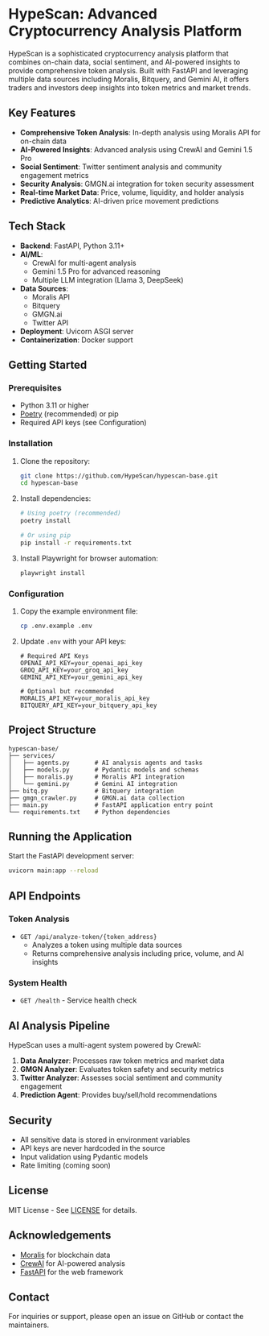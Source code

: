# HypeScan: Advanced Cryptocurrency Analysis Platform 

HypeScan is a sophisticated cryptocurrency analysis platform that combines on-chain data, social sentiment, and AI-powered insights to provide comprehensive token analysis. Built with FastAPI and leveraging multiple data sources including Moralis, Bitquery, and Gemini AI, it offers traders and investors deep insights into token metrics and market trends.

## Key Features

- **Comprehensive Token Analysis**: In-depth analysis using Moralis API for on-chain data
- **AI-Powered Insights**: Advanced analysis using CrewAI and Gemini 1.5 Pro
- **Social Sentiment**: Twitter sentiment analysis and community engagement metrics
- **Security Analysis**: GMGN.ai integration for token security assessment
- **Real-time Market Data**: Price, volume, liquidity, and holder analysis
- **Predictive Analytics**: AI-driven price movement predictions

## Tech Stack

- **Backend**: FastAPI, Python 3.11+
- **AI/ML**: 
  - CrewAI for multi-agent analysis
  - Gemini 1.5 Pro for advanced reasoning
  - Multiple LLM integration (Llama 3, DeepSeek)
- **Data Sources**:
  - Moralis API
  - Bitquery
  - GMGN.ai
  - Twitter API
- **Deployment**: Uvicorn ASGI server
- **Containerization**: Docker support

## Getting Started

### Prerequisites

- Python 3.11 or higher
- [Poetry](https://python-poetry.org/) (recommended) or pip
- Required API keys (see Configuration)

### Installation

1. Clone the repository:
   ```bash
   git clone https://github.com/HypeScan/hypescan-base.git
   cd hypescan-base
   ```

2. Install dependencies:
   ```bash
   # Using poetry (recommended)
   poetry install
   
   # Or using pip
   pip install -r requirements.txt
   ```

3. Install Playwright for browser automation:
   ```bash
   playwright install
   ```

### Configuration

1. Copy the example environment file:
   ```bash
   cp .env.example .env
   ```

2. Update `.env` with your API keys:
   ```
   # Required API Keys
   OPENAI_API_KEY=your_openai_api_key
   GROQ_API_KEY=your_groq_api_key
   GEMINI_API_KEY=your_gemini_api_key
   
   # Optional but recommended
   MORALIS_API_KEY=your_moralis_api_key
   BITQUERY_API_KEY=your_bitquery_api_key
   ```

## Project Structure

```
hypescan-base/
├── services/
│   ├── agents.py       # AI analysis agents and tasks
│   ├── models.py       # Pydantic models and schemas
│   ├── moralis.py      # Moralis API integration
│   └── gemini.py       # Gemini AI integration
├── bitq.py             # Bitquery integration
├── gmgn_crawler.py     # GMGN.ai data collection
├── main.py             # FastAPI application entry point
└── requirements.txt    # Python dependencies
```

## Running the Application

Start the FastAPI development server:

```bash
uvicorn main:app --reload
```

## API Endpoints

### Token Analysis
- `GET /api/analyze-token/{token_address}`
  - Analyzes a token using multiple data sources
  - Returns comprehensive analysis including price, volume, and AI insights

### System Health
- `GET /health` - Service health check

## AI Analysis Pipeline

HypeScan uses a multi-agent system powered by CrewAI:

1. **Data Analyzer**: Processes raw token metrics and market data
2. **GMGN Analyzer**: Evaluates token safety and security metrics
3. **Twitter Analyzer**: Assesses social sentiment and community engagement
4. **Prediction Agent**: Provides buy/sell/hold recommendations

## Security

- All sensitive data is stored in environment variables
- API keys are never hardcoded in the source
- Input validation using Pydantic models
- Rate limiting (coming soon)

## License

MIT License - See [LICENSE](LICENSE) for details.

## Acknowledgements

- [Moralis](https://moralis.io/) for blockchain data
- [CrewAI](https://github.com/joaomdmoura/crewAI) for AI-powered analysis
- [FastAPI](https://fastapi.tiangolo.com/) for the web framework

## Contact

For inquiries or support, please open an issue on GitHub or contact the maintainers.
